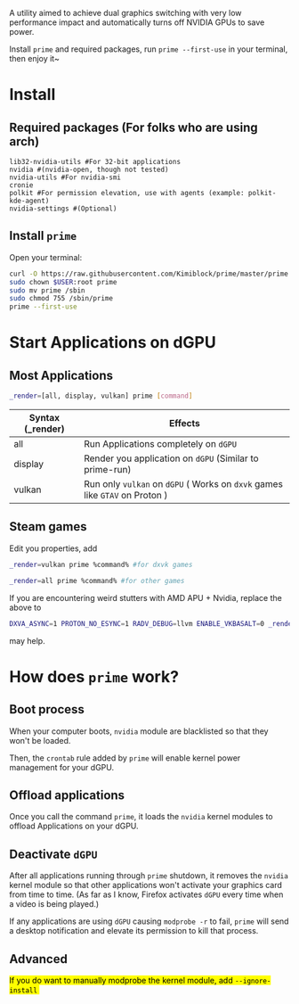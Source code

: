 A utility aimed to achieve dual graphics switching with very low performance impact and automatically turns off NVIDIA GPUs to save power.

Install `prime` and required packages, run `prime --first-use` in your terminal, then enjoy it~

# Install

## Required packages (For folks who are using arch)

```pacman
lib32-nvidia-utils #For 32-bit applications
nvidia #(nvidia-open, though not tested)
nvidia-utils #For nvidia-smi
cronie
polkit #For permission elevation, use with agents (example: polkit-kde-agent)
nvidia-settings #(Optional)
```

## Install `prime`

Open your terminal:

```bash
curl -O https://raw.githubusercontent.com/Kimiblock/prime/master/prime
sudo chown $USER:root prime
sudo mv prime /sbin
sudo chmod 755 /sbin/prime
prime --first-use
```

# Start Applications on dGPU

## Most Applications

```bash
_render=[all, display, vulkan] prime [command]
```

| Syntax (_render) | Effects                                                      |
| ---------------- | ------------------------------------------------------------ |
| all              | Run Applications completely on `dGPU`                        |
| display          | Render you application on `dGPU` (Similar to prime-run)      |
| vulkan           | Run only `vulkan` on `dGPU`  ( Works on `dxvk` games like `GTAV` on Proton ) |

## Steam games

Edit you properties, add

```bash
_render=vulkan prime %command% #for dxvk games
```

```bash
_render=all prime %command% #for other games
```

If you are encountering weird stutters with AMD APU + Nvidia, replace the above to

```bash
DXVA_ASYNC=1 PROTON_NO_ESYNC=1 RADV_DEBUG=llvm ENABLE_VKBASALT=0 _render=vulkan prime %command%
```

may help.

# How does `prime` work?

## Boot process

When your computer boots, `nvidia` module are blacklisted so that they won't be loaded.

Then, the `crontab` rule added by `prime` will enable kernel power management for your dGPU.

## Offload applications

Once you call the command `prime`, it loads the `nvidia` kernel modules to offload Applications on your dGPU.

## Deactivate `dGPU`

After all applications running through `prime` shutdown, it removes the `nvidia` kernel module so that other applications won't activate your graphics card from time to time. (As far as I know, Firefox activates `dGPU` every time when a video is being played.)

If any applications are using `dGPU` causing `modprobe -r` to fail, `prime` will send a desktop notification and elevate its permission to kill that process.

## Advanced

<mark> If you do want to manually modprobe the kernel module, add `--ignore-install` </mark>
